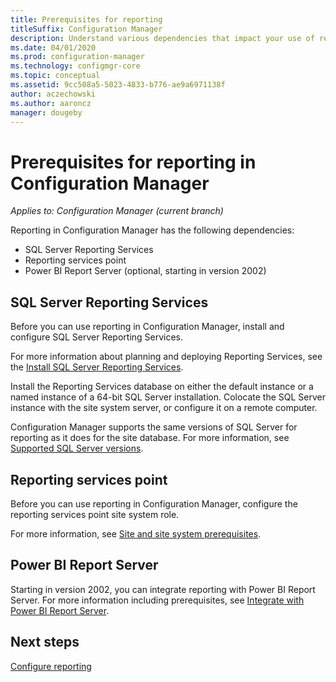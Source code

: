 ```yaml
---
title: Prerequisites for reporting
titleSuffix: Configuration Manager
description: Understand various dependencies that impact your use of reporting in Configuration Manager.
ms.date: 04/01/2020
ms.prod: configuration-manager
ms.technology: configmgr-core
ms.topic: conceptual
ms.assetid: 9cc508a5-5023-4833-b776-ae9a6971138f
author: aczechowski
ms.author: aaroncz
manager: dougeby
---
```


# Prerequisites for reporting in Configuration Manager

*Applies to: Configuration Manager (current branch)*

Reporting in Configuration Manager has the following dependencies:

- SQL Server Reporting Services
- Reporting services point
- Power BI Report Server (optional, starting in version 2002)

## SQL Server Reporting Services

Before you can use reporting in Configuration Manager, install and configure SQL Server Reporting Services.

For more information about planning and deploying Reporting Services, see the [Install SQL Server Reporting Services](https://docs.microsoft.com/sql/reporting-services/install-windows/install-reporting-services).

Install the Reporting Services database on either the default instance or a named instance of a 64-bit SQL Server installation. Colocate the SQL Server instance with the site system server, or configure it on a remote computer.

Configuration Manager supports the same versions of SQL Server for reporting as it does for the site database. For more information, see [Supported SQL Server versions](/configmgr/core/plan-design/configs/support-for-sql-server-versions#bkmk_SQLVersions).

## Reporting services point

Before you can use reporting in Configuration Manager, configure the reporting services point site system role.

For more information, see [Site and site system prerequisites](/configmgr/core/plan-design/configs/site-and-site-system-prerequisites#bkmk_2012RSpoint).

## Power BI Report Server

Starting in version 2002, you can integrate reporting with Power BI Report Server. For more information including prerequisites, see [Integrate with Power BI Report Server](/configmgr/core/servers/manage/powerbi-report-server).

## Next steps

[Configure reporting](/configmgr/core/servers/manage/configuring-reporting)
